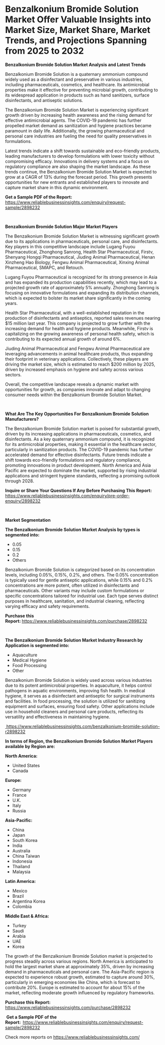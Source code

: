 <p><h1>Benzalkonium Bromide Solution Market Offer Valuable Insights into Market Size, Market Share, Market Trends, and Projections Spanning from 2025 to 2032</h1></p><p><strong>Benzalkonium Bromide Solution Market Analysis and Latest Trends</strong></p>
<p><p>Benzalkonium Bromide Solution is a quaternary ammonium compound widely used as a disinfectant and preservative in various industries, including pharmaceuticals, cosmetics, and healthcare. Its antimicrobial properties make it effective for preventing microbial growth, contributing to its widespread application in products such as hand sanitizers, surface disinfectants, and antiseptic solutions.</p><p>The Benzalkonium Bromide Solution Market is experiencing significant growth driven by increasing health awareness and the rising demand for effective antimicrobial agents. The COVID-19 pandemic has further propelled market demand as sanitization and hygiene practices became paramount in daily life. Additionally, the growing pharmaceutical and personal care industries are fueling the need for quality preservatives in formulations.</p><p>Latest trends indicate a shift towards sustainable and eco-friendly products, leading manufacturers to develop formulations with lower toxicity without compromising efficacy. Innovations in delivery systems and a focus on regulatory compliance are also shaping the market landscape. As these trends continue, the Benzalkonium Bromide Solution Market is expected to grow at a CAGR of 13% during the forecast period. This growth presents opportunities for new entrants and established players to innovate and capture market share in this dynamic environment.</p></p>
<p><strong>Get a Sample PDF of the Report:&nbsp;</strong> <a href="https://www.reliablebusinessinsights.com/enquiry/request-sample/2898232?utm_campaign=2319&utm_medium=2&utm_source=Github&utm_content=ia&utm_term=15032025&utm_id=benzalkonium-bromide-solution">https://www.reliablebusinessinsights.com/enquiry/request-sample/2898232</a></p>
<p>&nbsp;</p>
<p><strong>Benzalkonium Bromide Solution Major Market Players</strong></p>
<p><p>The Benzalkonium Bromide Solution Market is witnessing significant growth due to its applications in pharmaceuticals, personal care, and disinfectants. Key players in this competitive landscape include Lugang Fuyou Pharmaceutical, Zhonghong Sanrong, Health Star Pharmaceutical, Firstv, Shenyang Hongqi Pharmaceutical, Jiuding Animal Pharmaceutical, Henan Xinzheng Hao Biology, Fengwu Animal Pharmaceutical, Xinxing Animal Pharmaceutical, SMAPC, and Retouch.</p><p>Lugang Fuyou Pharmaceutical is recognized for its strong presence in Asia and has expanded its production capabilities recently, which may lead to a projected growth rate of approximately 5% annually. Zhonghong Sanrong is focusing on innovative formulations and expanding its distribution channels, which is expected to bolster its market share significantly in the coming years.</p><p>Health Star Pharmaceutical, with a well-established reputation in the production of disinfectants and antiseptics, reported sales revenues nearing $15 million last year. This company is projected to grow further with the increasing demand for health and hygiene products. Meanwhile, Firstv is capitalizing on the growing awareness of personal health safety, which is contributing to its expected annual growth of around 6%.</p><p>Jiuding Animal Pharmaceutical and Fengwu Animal Pharmaceutical are leveraging advancements in animal healthcare products, thus expanding their footprint in veterinary applications. Collectively, these players are driving the market size, which is estimated to reach $200 million by 2025, driven by increased emphasis on hygiene and safety across various sectors.</p><p>Overall, the competitive landscape reveals a dynamic market with opportunities for growth, as companies innovate and adapt to changing consumer needs within the Benzalkonium Bromide Solution Market.</p></p>
<p>&nbsp;</p>
<p><strong>What Are The Key Opportunities For Benzalkonium Bromide Solution Manufacturers?</strong></p>
<p><p>The Benzalkonium Bromide Solution market is poised for substantial growth, driven by its increasing applications in pharmaceuticals, cosmetics, and disinfectants. As a key quaternary ammonium compound, it is recognized for its antimicrobial properties, making it essential in the healthcare sector, particularly in sanitization products. The COVID-19 pandemic has further accelerated demand for effective disinfectants. Future trends indicate a shift towards eco-friendly formulations and regulatory compliance, promoting innovations in product development. North America and Asia Pacific are expected to dominate the market, supported by rising industrial applications and stringent hygiene standards, reflecting a promising outlook through 2028.</p></p>
<p><strong>Inquire or Share Your Questions If Any Before Purchasing This Report:</strong> <a href="https://www.reliablebusinessinsights.com/enquiry/pre-order-enquiry/2898232?utm_campaign=2319&utm_medium=2&utm_source=Github&utm_content=ia&utm_term=15032025&utm_id=benzalkonium-bromide-solution">https://www.reliablebusinessinsights.com/enquiry/pre-order-enquiry/2898232</a></p>
<p>&nbsp;</p>
<p><strong>Market Segmentation</strong></p>
<p><strong>The Benzalkonium Bromide Solution Market Analysis by types is segmented into:</strong></p>
<p><ul><li>0.05</li><li>0.15</li><li>0.2</li><li>Others</li></ul></p>
<p><p>Benzalkonium Bromide Solution is categorized based on its concentration levels, including 0.05%, 0.15%, 0.2%, and others. The 0.05% concentration is typically used for gentle antiseptic applications, while 0.15% and 0.2% concentrations are more potent, often utilized in disinfectants and pharmaceuticals. Other variants may include custom formulations or specific concentrations tailored for industrial use. Each type serves distinct purposes in healthcare, sanitation, and industrial cleaning, reflecting varying efficacy and safety requirements.</p></p>
<p><strong>Purchase this Report:&nbsp;</strong><a href="https://www.reliablebusinessinsights.com/purchase/2898232?utm_campaign=2319&utm_medium=2&utm_source=Github&utm_content=ia&utm_term=15032025&utm_id=benzalkonium-bromide-solution">https://www.reliablebusinessinsights.com/purchase/2898232</a></p>
<p>&nbsp;</p>
<p><strong>The Benzalkonium Bromide Solution Market Industry Research by Application is segmented into:</strong></p>
<p><ul><li>Aquaculture</li><li>Medical Hygiene</li><li>Food Processing</li><li>Other</li></ul></p>
<p><p>Benzalkonium Bromide Solution is widely used across various industries due to its potent antimicrobial properties. In aquaculture, it helps control pathogens in aquatic environments, improving fish health. In medical hygiene, it serves as a disinfectant and antiseptic for surgical instruments and facilities. In food processing, the solution is utilized for sanitizing equipment and surfaces, ensuring food safety. Other applications include use in household cleaners and personal care products, reflecting its versatility and effectiveness in maintaining hygiene.</p></p>
<p><a href="https://www.reliablebusinessinsights.com/benzalkonium-bromide-solution-r2898232?utm_campaign=2319&utm_medium=2&utm_source=Github&utm_content=ia&utm_term=15032025&utm_id=benzalkonium-bromide-solution">&nbsp;https://www.reliablebusinessinsights.com/benzalkonium-bromide-solution-r2898232</a></p>
<p><strong>In terms of Region, the Benzalkonium Bromide Solution Market Players available by Region are:</strong></p>
<p>
    <p> <strong> North America: </strong>
        <ul>
            <li>United States</li>
            <li>Canada</li>
        </ul>
        </p> 
    <p> <strong> Europe: </strong>
        <ul>
            <li>Germany</li>
            <li>France</li>
            <li>U.K.</li>
            <li>Italy</li>
            <li>Russia</li>
        </ul>
        </p> 
    <p> <strong> Asia-Pacific: </strong>
        <ul>
            <li>China</li>
            <li>Japan</li>
            <li>South Korea</li>
            <li>India</li>
            <li>Australia</li>
            <li>China Taiwan</li>
            <li>Indonesia</li>
            <li>Thailand</li>
            <li>Malaysia</li>
        </ul>
        </p> 
    <p> <strong> Latin America: </strong>
        <ul>
            <li>Mexico</li>
            <li>Brazil</li>
            <li>Argentina Korea</li>
            <li>Colombia</li>
        </ul>
        </p> 
    <p> <strong> Middle East & Africa: </strong>
        <ul>
            <li>Turkey</li>
            <li>Saudi</li>
            <li>Arabia</li>
            <li>UAE</li>
            <li>Korea</li>
        </ul>
    </p>
    </p>
<p><p>The growth of the Benzalkonium Bromide Solution market is projected to progress steadily across various regions. North America is anticipated to hold the largest market share at approximately 35%, driven by increasing demand in pharmaceuticals and personal care. The Asia-Pacific region is expected to experience robust growth, estimated to capture around 30%, particularly in emerging economies like China, which is forecast to contribute 20%. Europe is estimated to account for about 15% of the market, reflecting moderate growth influenced by regulatory frameworks.</p></p>
<p><strong>Purchase this Report: </strong><a href="https://www.reliablebusinessinsights.com/purchase/2898232?utm_campaign=2319&utm_medium=2&utm_source=Github&utm_content=ia&utm_term=15032025&utm_id=benzalkonium-bromide-solution">https://www.reliablebusinessinsights.com/purchase/2898232</a></p>
<p>&nbsp;<strong>Get a Sample PDF of the Report:&nbsp;&nbsp;</strong><a href="https://www.reliablebusinessinsights.com/enquiry/request-sample/2898232?utm_campaign=2319&utm_medium=2&utm_source=Github&utm_content=ia&utm_term=15032025&utm_id=benzalkonium-bromide-solution">https://www.reliablebusinessinsights.com/enquiry/request-sample/2898232</a></p>
<p><strong></strong></p>
<p>Check more reports on <a href="https://www.reliablebusinessinsights.com/?utm_campaign=2319&utm_medium=2&utm_source=Github&utm_content=ia&utm_term=15032025&utm_id=benzalkonium-bromide-solution">https://www.reliablebusinessinsights.com/</a></p>